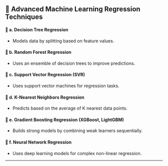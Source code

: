 ## 🤖 **Advanced Machine Learning Regression Techniques**

#### 🔹 **a. Decision Tree Regression**

* Models data by splitting based on feature values.

#### 🔹 **b. Random Forest Regression**

* Uses an ensemble of decision trees to improve predictions.

#### 🔹 **c. Support Vector Regression (SVR)**

* Uses support vector machines for regression tasks.

#### 🔹 **d. K-Nearest Neighbors Regression**

* Predicts based on the average of K nearest data points.

#### 🔹 **e. Gradient Boosting Regression (XGBoost, LightGBM)**

* Builds strong models by combining weak learners sequentially.

#### 🔹 **f. Neural Network Regression**

* Uses deep learning models for complex non-linear regression.

---

